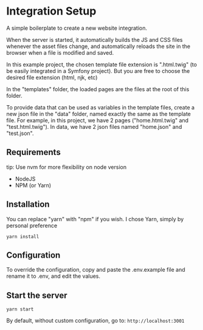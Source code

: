 # Integration Setup

A simple boilerplate to create a new website integration.

When the server is started, it automatically builds the JS and CSS files whenever the asset files change, and
automatically reloads the site in the browser when a file is modified and saved.

In this example project, the chosen template file extension is ".html.twig" (to be easily integrated in a Symfony
project). But you are free to choose the desired file extension (html, njk, etc)

In the "templates" folder, the loaded pages are the files at the root of this folder.

To provide data that can be used as variables in the template files, create a new json file in the "data" folder, named
exactly the same as the template file.
For example, in this project, we have 2 pages ("home.html.twig" and "test.html.twig"). In data, we have 2 json files
named
"home.json" and "test.json".

## Requirements

tip: Use nvm for more flexibility on node version

- NodeJS
- NPM (or Yarn)

## Installation

You can replace "yarn" with "npm" if you wish. I chose Yarn, simply by personal preference

```
yarn install
```

## Configuration

To override the configuration, copy and paste the .env.example file and rename it to .env, and edit the values.

## Start the server

```
yarn start
```

By default, without custom configuration, go to: `http://localhost:3001`
